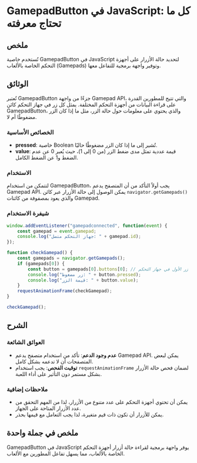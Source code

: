 <!--
Meta Description: # GamepadButton في JavaScript: كل ما تحتاج معرفته ## ملخص تُستخدم خاصية GamepadButton في JavaScript لتحديد حالة الأزرار على أجهزة التحكم الخاصة بالألع...
Meta Keywords: التحكم, gamepad, gamepadbutton, على, حالة
-->

# GamepadButton في JavaScript: كل ما تحتاج معرفته

## ملخص
تُستخدم خاصية GamepadButton في JavaScript لتحديد حالة الأزرار على أجهزة التحكم الخاصة بالألعاب (Gamepads) وتوفير واجهة برمجية للتفاعل معها.

## الوثائق
تُعتبر GamepadButton جزءًا من واجهة Gamepad API، والتي تتيح للمطورين القدرة على قراءة البيانات من أجهزة التحكم المختلفة. يمثل كل زر في جهاز التحكم كائن GamepadButton، والذي يحتوي على معلومات حول حالة الزر، مثل ما إذا كان الزر مضغوطًا أم لا.

### الخصائص الأساسية
- **pressed**: خاصية Boolean تُشير إلى ما إذا كان الزر مضغوطًا حاليًا.
- **value**: قيمة عددية تمثل مدى ضغط الزر (من 0 إلى 1)، حيث يُعبر 0 عن عدم الضغط و1 عن الضغط الكامل.

### الاستخدام
لتتمكن من استخدام GamepadButton، يجب أولاً التأكد من أن المتصفح يدعم Gamepad API. يمكن الوصول إلى حالة الأزرار عبر كائن `navigator.getGamepads()` والذي يعود بمصفوفة من كائنات Gamepad.

### شيفرة الاستخدام
```javascript
window.addEventListener("gamepadconnected", function(event) {
    const gamepad = event.gamepad;
    console.log("جهاز التحكم متصل: " + gamepad.id);
});

function checkGamepad() {
    const gamepads = navigator.getGamepads();
    if (gamepads[0]) {
        const button = gamepads[0].buttons[0]; // زر الأول في جهاز التحكم
        console.log("زر مضغوط: " + button.pressed);
        console.log("قيمة الزر: " + button.value);
    }
    requestAnimationFrame(checkGamepad);
}

checkGamepad();
```

## الشرح
### العوائق الشائعة
- **عدم وجود الدعم**: تأكد من استخدام متصفح يدعم Gamepad API. يمكن لبعض المتصفحات أن لا تدعمه بشكل كامل.
- **توقيت الفحص**: يجب استخدام `requestAnimationFrame` لضمان فحص حالة الأزرار بشكل مستمر دون التأثير على أداء اللعبة.

### ملاحظات إضافية
- يمكن أن تحتوي أجهزة التحكم على عدد متنوع من الأزرار، لذا من المهم التحقق من عدد الأزرار المتاحة على الجهاز.
- يمكن للأزرار أن تكون ذات قيم متغيرة، لذا يجب التعامل مع قيمها بحذر.

## ملخص في جملة واحدة
GamepadButton في JavaScript يوفر واجهة برمجية لقراءة حالة أزرار أجهزة التحكم الخاصة بالألعاب، مما يسهل تفاعل المطورين مع الألعاب.